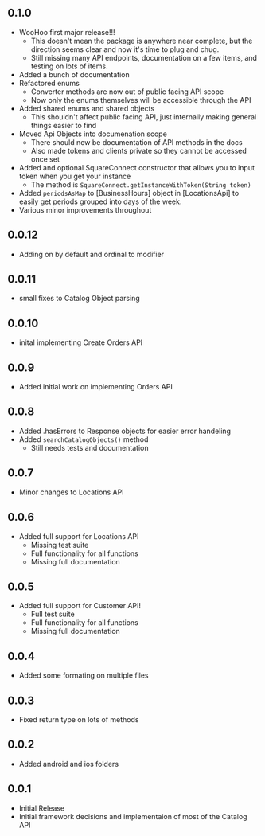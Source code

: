 ## 0.1.0
* WooHoo first major release!!!
    * This doesn't mean the package is anywhere near complete, but the direction seems clear and now it's time to plug and chug.
    * Still missing many API endpoints, documentation on a few items, and testing on lots of items.
* Added a bunch of documentation
* Refactored enums
    * Converter methods are now out of public facing API scope
    * Now only the enums themselves will be accessible through the API
* Added shared enums and shared objects
    * This shouldn't affect public facing API, just internally making general things easier to find
* Moved Api Objects into documenation scope
    * There should now be documentation of API methods in the docs
    * Also made tokens and clients private so they cannot be accessed once set
* Added and optional SquareConnect constructor that allows you to input token when you get your instance
    * The method is `SquareConnect.getInstanceWithToken(String token)`
* Added `periodsAsMap` to [BusinessHours] object in [LocationsApi] to easily get periods grouped into days of the week.
* Various minor improvements throughout

## 0.0.12
* Adding on by default and ordinal to modifier

## 0.0.11
* small fixes to Catalog Object parsing

## 0.0.10
* inital implementing Create Orders API

## 0.0.9
* Added initial work on implementing Orders API

## 0.0.8
* Added .hasErrors to Response objects for easier error handeling
* Added `searchCatalogObjects()` method
    * Still needs tests and documentation

## 0.0.7
* Minor changes to Locations API

## 0.0.6
* Added full support for Locations API
    * Missing test suite
    * Full functionality for all functions
    * Missing full documentation

## 0.0.5
* Added full support for Customer API!
    * Full test suite
    * Full functionality for all functions
    * Missing full documentation

## 0.0.4
* Added some formating on multiple files

## 0.0.3
* Fixed return type on lots of methods

## 0.0.2
* Added android and ios folders

## 0.0.1
* Initial Release
* Initial framework decisions and implementaion of most of the Catalog API